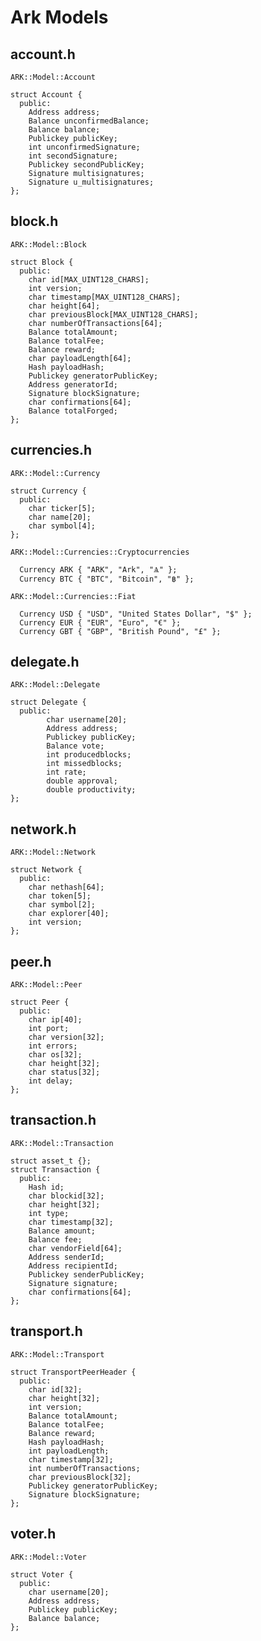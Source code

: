 # Ark Models


## account.h
`ARK::Model::Account`
```arduino
struct Account {
  public:
    Address address;
    Balance unconfirmedBalance;
    Balance balance;
    Publickey publicKey;
    int unconfirmedSignature;
    int secondSignature;
    Publickey secondPublicKey;
    Signature multisignatures;
    Signature u_multisignatures;
};
```


## block.h
`ARK::Model::Block`
```arduino
struct Block {
  public:
    char id[MAX_UINT128_CHARS];
    int version;
    char timestamp[MAX_UINT128_CHARS];
    char height[64];
    char previousBlock[MAX_UINT128_CHARS];
    char numberOfTransactions[64];
    Balance totalAmount;
    Balance totalFee;
    Balance reward;
    char payloadLength[64];
    Hash payloadHash;
    Publickey generatorPublicKey;
    Address generatorId;
    Signature blockSignature;
    char confirmations[64];
    Balance totalForged;
};
```


## currencies.h
`ARK::Model::Currency`
```arduino
struct Currency {
  public:
    char ticker[5];
    char name[20];
    char symbol[4];
};
```
`ARK::Model::Currencies::Cryptocurrencies`
```arduino
  Currency ARK { "ARK", "Ark", "Ѧ" };
  Currency BTC { "BTC", "Bitcoin", "฿" };
```
`ARK::Model::Currencies::Fiat`
```arduino
  Currency USD { "USD", "United States Dollar", "$" };
  Currency EUR { "EUR", "Euro", "€" };
  Currency GBT { "GBP", "British Pound", "£" };
```


## delegate.h
`ARK::Model::Delegate`
```arduino
struct Delegate {
  public:
		char username[20];
		Address address;
		Publickey publicKey;
		Balance vote;
		int producedblocks;
		int missedblocks;
		int rate;
		double approval;
		double productivity;
};
```


## network.h	
`ARK::Model::Network`
```arduino
struct Network {
  public:
    char nethash[64];
    char token[5];
    char symbol[2];
    char explorer[40];
    int version;
};
```


## peer.h
`ARK::Model::Peer`
```arduino
struct Peer {
  public:
    char ip[40];
    int port;
    char version[32];
    int errors;
    char os[32];
    char height[32];
    char status[32];
    int delay;
};
```


## transaction.h	
`ARK::Model::Transaction`
```arduino
struct asset_t {};
struct Transaction {
  public:
    Hash id;
    char blockid[32];
    char height[32];
    int type;
    char timestamp[32];
    Balance amount;
    Balance fee;
    char vendorField[64];
    Address senderId;
    Address recipientId;
    Publickey senderPublicKey;
    Signature signature;
    char confirmations[64];
};
```


## transport.h
`ARK::Model::Transport`
```arduino
struct TransportPeerHeader {
  public:
    char id[32];
    char height[32];
    int version;
    Balance totalAmount;
    Balance totalFee;
    Balance reward;
    Hash payloadHash;
    int payloadLength;
    char timestamp[32];
    int numberOfTransactions;
    char previousBlock[32];
    Publickey generatorPublicKey;
    Signature blockSignature;
}; 
```


## voter.h
`ARK::Model::Voter`
```arduino
struct Voter {
  public:
    char username[20];
    Address address;
    Publickey publicKey;
    Balance balance;
};
```
